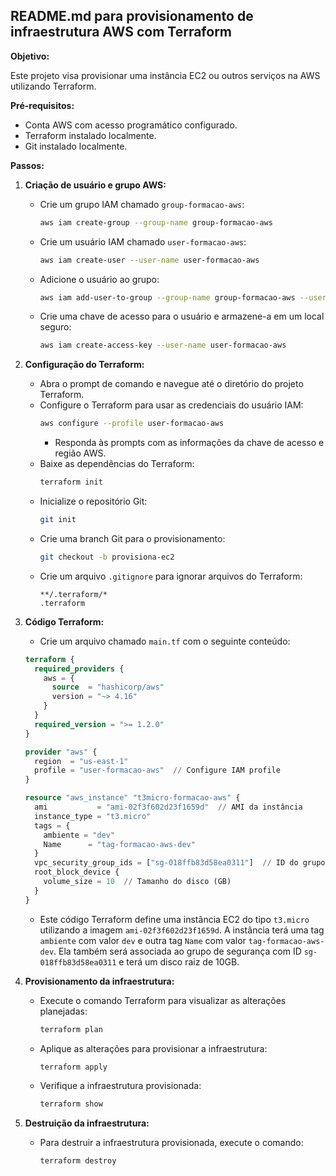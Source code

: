 ## README.md para provisionamento de infraestrutura AWS com Terraform

**Objetivo:**

Este projeto visa provisionar uma instância EC2 ou outros serviços na AWS utilizando Terraform.

**Pré-requisitos:**

* Conta AWS com acesso programático configurado.
* Terraform instalado localmente.
* Git instalado localmente.

**Passos:**

1. **Criação de usuário e grupo AWS:**

   * Crie um grupo IAM chamado `group-formacao-aws`:
      ```bash
      aws iam create-group --group-name group-formacao-aws
      ```
   * Crie um usuário IAM chamado `user-formacao-aws`:
      ```bash
      aws iam create-user --user-name user-formacao-aws
      ```
   * Adicione o usuário ao grupo:
      ```bash
      aws iam add-user-to-group --group-name group-formacao-aws --user-name user-formacao-aws
      ```
   * Crie uma chave de acesso para o usuário e armazene-a em um local seguro:
      ```bash
      aws iam create-access-key --user-name user-formacao-aws
      ```

2. **Configuração do Terraform:**

   * Abra o prompt de comando e navegue até o diretório do projeto Terraform.
   * Configure o Terraform para usar as credenciais do usuário IAM:
      ```bash
      aws configure --profile user-formacao-aws
      ```
      * Responda às prompts com as informações da chave de acesso e região AWS.
   * Baixe as dependências do Terraform:
      ```bash
      terraform init
      ```
   * Inicialize o repositório Git:
      ```bash
      git init
      ```
   * Crie uma branch Git para o provisionamento:
      ```bash
      git checkout -b provisiona-ec2
      ```
   * Crie um arquivo `.gitignore` para ignorar arquivos do Terraform:
      ```
      **/.terraform/*
      .terraform
      ```

3. **Código Terraform:**

   * Crie um arquivo chamado `main.tf` com o seguinte conteúdo:

   ```terraform
   terraform {
     required_providers {
       aws = {
         source  = "hashicorp/aws"
         version = "~> 4.16"
       }
     }
     required_version = ">= 1.2.0"
   }

   provider "aws" {
     region  = "us-east-1"
     profile = "user-formacao-aws"  // Configure IAM profile
   }

   resource "aws_instance" "t3micro-formacao-aws" {
     ami           = "ami-02f3f602d23f1659d"  // AMI da instância
     instance_type = "t3.micro"
     tags = {
       ambiente = "dev"
       Name      = "tag-formacao-aws-dev"
     }
     vpc_security_group_ids = ["sg-018ffb83d58ea0311"]  // ID do grupo de segurança
     root_block_device {
       volume_size = 10  // Tamanho do disco (GB)
     }
   }
   ```

   * Este código Terraform define uma instância EC2 do tipo `t3.micro` utilizando a imagem `ami-02f3f602d23f1659d`. A instância terá uma tag `ambiente` com valor `dev` e outra tag `Name` com valor `tag-formacao-aws-dev`. Ela também será associada ao grupo de segurança com ID `sg-018ffb83d58ea0311` e terá um disco raiz de 10GB.

4. **Provisionamento da infraestrutura:**

   * Execute o comando Terraform para visualizar as alterações planejadas:
      ```bash
      terraform plan
      ```
   * Aplique as alterações para provisionar a infraestrutura:
      ```bash
      terraform apply
      ```
   * Verifique a infraestrutura provisionada:
      ```bash
      terraform show
      ```

5. **Destruição da infraestrutura:**

   * Para destruir a infraestrutura provisionada, execute o comando:
      ```bash
      terraform destroy
      ```